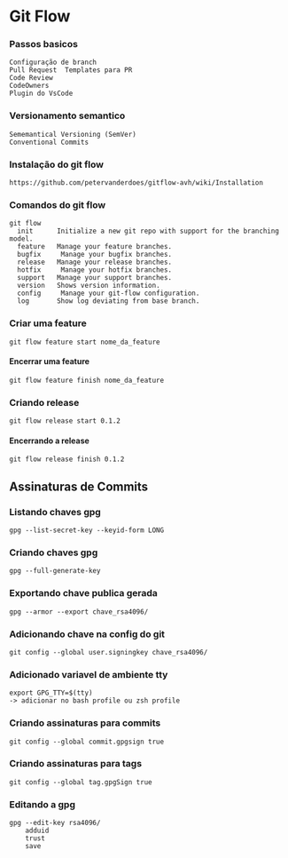 # Git Flow

### Passos basicos
    Configuração de branch
    Pull Request  Templates para PR
    Code Review
    CodeOwners
    Plugin do VsCode

### Versionamento semantico
    Sememantical Versioning (SemVer)
    Conventional Commits

### Instalação do git flow
    https://github.com/petervanderdoes/gitflow-avh/wiki/Installation

### Comandos do git flow
    git flow
      init      Initialize a new git repo with support for the branching model.
      feature   Manage your feature branches.
      bugfix     Manage your bugfix branches.
      release   Manage your release branches.
      hotfix     Manage your hotfix branches.
      support   Manage your support branches.
      version   Shows version information.
      config     Manage your git-flow configuration.
      log       Show log deviating from base branch.

### Criar uma feature
    git flow feature start nome_da_feature
#### Encerrar uma feature
    git flow feature finish nome_da_feature

### Criando release
    git flow release start 0.1.2
#### Encerrando a release
    git flow release finish 0.1.2

## Assinaturas de Commits

### Listando chaves gpg
    gpg --list-secret-key --keyid-form LONG
### Criando chaves gpg
    gpg --full-generate-key

### Exportando chave publica gerada
    gpg --armor --export chave_rsa4096/
### Adicionando chave na config do git
    git config --global user.signingkey chave_rsa4096/

### Adicionado variavel de ambiente tty
    export GPG_TTY=$(tty)
    -> adicionar no bash profile ou zsh profile

### Criando assinaturas para commits
    git config --global commit.gpgsign true
### Criando assinaturas para tags
    git config --global tag.gpgSign true

### Editando a gpg
    gpg --edit-key rsa4096/
        adduid
        trust
        save
